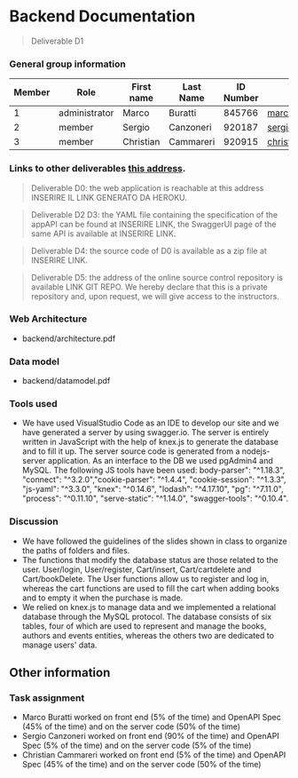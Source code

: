 

# Backend Documentation

> Deliverable D1


### General group information

| Member    | Role          | First name | Last Name | ID Number |           Email address            |
| --------- | ------------- | ---------- | --------- | --------- | ---------------------------------- |
|     1     | administrator | Marco      | Buratti   | 845766    | marco1.buratti@mail.polimi.it      |
|     2     | member        | Sergio     | Canzoneri | 920187    | sergio.canzoneri@mail.polimi.it    |
|     3     | member        | Christian  | Cammareri | 920915    | christian.cammareri@mail.polimi.it |


### Links to other deliverables [this address](https://example.com/backend).

> Deliverable D0: the web application is reachable at this address INSERIRE IL LINK GENERATO DA HEROKU.

> Deliverable D2 D3: the YAML file containing the specification of the appAPI can be found at INSERIRE LINK,
                     the SwaggerUI page of the same API is available at INSERIRE LINK.

> Deliverable D4: the source code of D0 is available as a zip file at INSERIRE LINK.

> Deliverable D5: the address of the online source control repository is available LINK GIT REPO. 
                  We hereby declare that this is a private repository and, upon request, we will give access to the 
                  instructors.


### Web Architecture

- backend/architecture.pdf

### Data model

- backend/datamodel.pdf

### Tools used

- We have used VisualStudio Code as an IDE to develop our site and we have generated a server by using swagger.io. The server is entirely written in JavaScript with the help of knex.js to generate the database and to fill it up. The server source code is generated from a nodejs-server application.
As an interface to the DB we used pgAdmin4 and MySQL. The following JS tools have been used:
body-parser": "^1.18.3", "connect": "^3.2.0","cookie-parser": "^1.4.4", "cookie-session": "^1.3.3", "js-yaml": "^3.3.0", "knex": "^0.14.6", "lodash": "^4.17.10", "pg": "^7.11.0", "process": "^0.11.10", "serve-static": "^1.14.0", "swagger-tools": "^0.10.4".

### Discussion

- We have followed the guidelines of the slides shown in class to organize the paths of folders and files.
- The functions that modify the database status are those related to the user. User/login, User/register, Cart/insert, Cart/cartdelete and Cart/bookDelete. The User functions allow us to register and log in, whereas the cart functions are used to fill the cart when adding books and to empty it when the purchase is made.
- We relied on knex.js to manage data and we implemented a relational database through the MySQL protocol. The database consists of six tables, four of which are used to represent and manage the books, authors and events entities, whereas the others two are dedicated to manage users' data.

## Other information

### Task assignment

- Marco Buratti worked on front end (5% of the time) and OpenAPI Spec (45% of the time) and on the server code (50% of the time)
- Sergio Canzoneri worked on front end (90% of the time) and OpenAPI Spec (5% of the time) and on the server code (5% of the time)
- Christian Cammareri worked on front end (5% of the time) and OpenAPI Spec (45% of the time) and on the server code (50% of the time)
